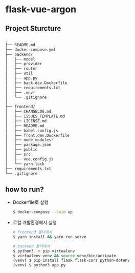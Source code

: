 # flask-vue-argon

## Project Sturcture

```bash
.
├── README.md
├── docker-compose.yml
├── backend/
│   ├── model
│   ├── provider
│   ├── router
│   ├── util
│   ├── app.py
│   ├── back.dev.Dockerfile
│   ├── requirements.txt
│   ├── .env*
│   └── .gitignore
│
├── frontend/
│   ├── CHANGELOG.md
│   ├── ISSUES_TEMPLATE.md
│   ├── LICENSE.md
│   ├── README.md
│   ├── babel.config.js
│   ├── front.dev.Dockerfile
│   ├── node_modules*
│   ├── package.json
│   ├── public
│   ├── src
│   ├── vue.config.js
│   └── yarn.lock
├── requirements.txt
└── .gitignore
```

## how to run?

- Dockerfile로 실행

    ```bash
    $ docker-compose --buid up
    ```

- 로컬 개발환경에서 실행

    ```bash
    # frontend 폴더에서
    $ yarn install && yarn run serve
    ```

    ```bash
    # backend 폴더에서
    $ python3 -m pip virtualenv 
    $ virtualenv venv && source venv/bin/activate
    (venv) $ pip install flask flask-cors python-dotenv
    (venv) $ python3 app.py
    ```
